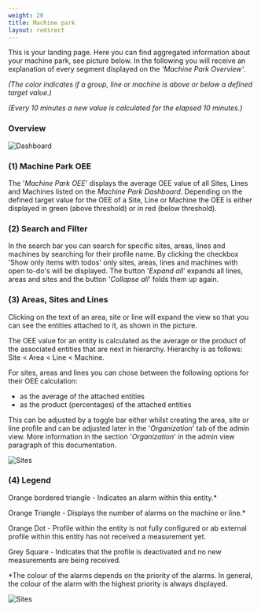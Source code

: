 ```yaml
---
weight: 20
title: Machine park
layout: redirect
---
```


This is your landing page. Here you can find aggregated information about your machine park, see picture below. In the following you will receive an explanation of every segment displayed on the *'Machine Park Overview'*.

*(The color indicates if a group, line or machine is above or below a defined target value.)*

*(Every 10 minutes a new value is calculated for the elapsed 10 minutes.)*

### Overview

![Dashboard](/images/oee/dashboards/dashboard-overview.png)

### (1) Machine Park OEE

The '*Machine Park OEE*' displays the average OEE value of all Sites, Lines and Machines listed on the *Machine Park Dashboard*. Depending on the defined target value for the OEE of a Site, Line or Machine the OEE is either displayed in green (above threshold) or in red (below threshold).

### (2) Search and Filter

In the search bar you can search for specific sites, areas, lines and machines by searching for their profile name. By clicking the checkbox 'Show only items with todos' only sites, areas, lines and machines with open to-do's will be displayed. The button '*Expand all*' expands all lines, areas and sites and the button '*Collapse all*' folds them up again.

### (3) Areas, Sites and Lines</h3>

Clicking on the text of an area, site or line will expand the view so that you can see the entities attached to it, as shown in the picture.


The OEE value for an entity is calculated as the average or the product of the associated entities that are next in hierarchy. Hierarchy is as follows: Site < Area < Line < Machine.

For sites, areas and lines you can chose between the following options for their OEE calculation:

* as the average of the attached entities
* as the product (percentages) of the attached entities

This can be adjusted by a toggle bar either whilst creating the area, site or line profile and can be adjusted later in the '*Organization*' tab of the admin view. More information in the section '*Organization*' in the admin view paragraph of this documentation.

![Sites](/images/oee/dashboards/dashboard-machine-site.png)

### (4) Legend

Orange bordered triangle - Indicates an alarm within this entity.*


Orange Triangle - Displays the number of alarms on the machine or line.*


Orange Dot - Profile within the entity is not fully configured or ab external profile within this entity has not received a measurement yet.


Grey Square - Indicates that the profile is deactivated and no new measurements are being received.

*The colour of the alarms depends on the priority of the alarms. In general, the colour of the alarm with the highest priority is always displayed.

![Sites](/images/oee/dashboards/dashboard-legend.png)
